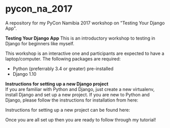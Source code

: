 # pycon_na_2017
A repository for my PyCon Namibia 2017 workshop on "Testing Your Django App". 

<strong>Testing Your Django App</strong>
This is an introductory workshop to testing in Django for beginners like myself.

This workshop is an interactive one and participants are expected to have a laptop/computer. The following packages are required:
<ul> 
<li>Python (preferrably 3.4 or greater) pre-installed</li>
<li>Django 1.10</li>
</ul>

<strong>Instructions for setting up a new Django project</strong>
<br>
If you are familiar with Python and Django, just create a new virtualenv, install Django and set up a new project. If you are new to Python and Django, please follow the instructions for installation from here:

Instructions for setting up a new project can be found here:

Once you are all set up then you are ready to follow through my tutorial!
